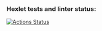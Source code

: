 ### Hexlet tests and linter status:
[![Actions Status](https://github.com/Syrupred/frontend-project-lvl2/workflows/hexlet-check/badge.svg)](https://github.com/Syrupred/frontend-project-lvl2/actions)